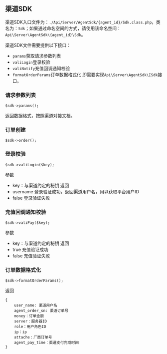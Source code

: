## 渠道SDK

渠道SDK入口文件为：`./Api/Server/AgentSdk/{agent_id}/Sdk.class.php`，类名为：`Sdk`；如果通过命名空间的方式，请使用该命名空间：`Api\Server\AgentSdk\{agent_id}\Sdk`。

渠道SDK文件需要提供以下接口：
- `params`获取请求参数列表
- `valiLogin`登录校验
- `valiNotify`充值回调通知校验
- `formatOrderParams`订单数据格式化
即需要实现`Api\Server\AgentSdk\ISdk`接口。


### 请求参数列表
```
$sdk->params();
```
返回数据格式，按照渠道对接文档。

### 订单创建
```
$sdk->order();
```

### 登录校验
```
$sdk->valiLogin($key);
```
参数
- key：与渠道约定的秘钥
返回
- username 登录验证成功，返回渠道用户名，用以获取平台用户ID
- false 登录验证失败

### 充值回调通知校验
```
$sdk->valiPay($key);
```
参数
- key：与渠道约定的秘钥
返回
- true 充值验证成功
- false 充值验证失败

### 订单数据格式化
```
$sdk->formatOrderParams();
```
返回
```
{
    user_name: 渠道用户名
    agent_order_sn: 渠道订单号
    money：订单金额
    server：服务器ID
    role：用户角色ID
    ip：ip
    attache：厂商订单号
    agent_pay_time：渠道支付完成时间
}
```
